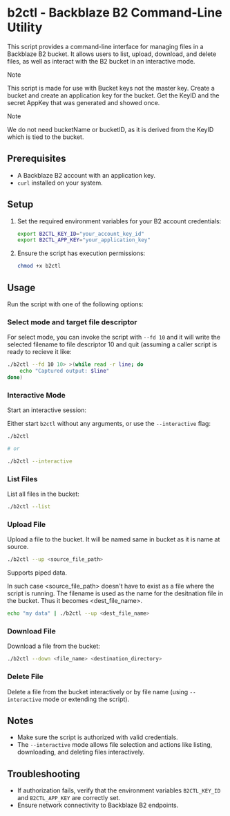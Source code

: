 # b2ctl - Backblaze B2 Command-Line Utility

This script provides a command-line interface for managing files in a Backblaze B2 bucket. It allows users to list, upload, download, and delete files, as well as interact with the B2 bucket in an interactive mode.

> [!NOTE]
> This script is made for use with Bucket keys not the master key. Create a bucket and create an application key for the bucket. Get the KeyID and the secret AppKey that was generated and showed once.

> [!NOTE]
> We do not need bucketName or bucketID, as it is derived from the KeyID which is tied to the bucket.

## Prerequisites

- A Backblaze B2 account with an application key.
- `curl` installed on your system.

## Setup

1. Set the required environment variables for your B2 account credentials:

   ```bash
   export B2CTL_KEY_ID="your_account_key_id"
   export B2CTL_APP_KEY="your_application_key"
   ```

2. Ensure the script has execution permissions:
   ```bash
   chmod +x b2ctl
   ```

## Usage

Run the script with one of the following options:

### Select mode and target file descriptor

For select mode, you can invoke the script with `--fd 10` and it will write the selected filename to file descriptor 10 and quit (assuming a caller script is ready to recieve it like:

```bash
./b2ctl --fd 10 10> >(while read -r line; do
	echo "Captured output: $line"
done)
```

### Interactive Mode

Start an interactive session:

Either start `b2ctl` without any arguments, or use the `--interactive` flag:

```bash
./b2ctl

# or

./b2ctl --interactive
```

### List Files

List all files in the bucket:

```bash
./b2ctl --list
```

### Upload File

Upload a file to the bucket. It will be named same in bucket as it is name at source.

```bash
./b2ctl --up <source_file_path>
```

Supports piped data.

In such case <source_file_path> doesn't have to exist as a file where the script is running. The filename is used as the name for the desitnation file in the bucket. Thus it becomes <dest_file_name>.

```bash
echo "my data" | ./b2ctl --up <dest_file_name>
```

### Download File

Download a file from the bucket:

```bash
./b2ctl --down <file_name> <destination_directory>
```

### Delete File

Delete a file from the bucket interactively or by file name (using `--interactive` mode or extending the script).

## Notes

- Make sure the script is authorized with valid credentials.
- The `--interactive` mode allows file selection and actions like listing, downloading, and deleting files interactively.

## Troubleshooting

- If authorization fails, verify that the environment variables `B2CTL_KEY_ID` and `B2CTL_APP_KEY` are correctly set.
- Ensure network connectivity to Backblaze B2 endpoints.
